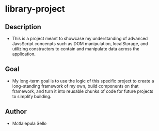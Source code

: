 # library-project

## Description
- This is a project meant to showcase my understanding of advanced JavsScript concenpts such as DOM manipulation, localStorage, and utilizing constructors to contain and manipulate data across the application.

## Goal
- My long-term goal is to use the logic of this specific project to create a long-standing framework of my own, build components on that framework, and turn it into reusable chunks of code for future projects to simplify building.

## Author
- Motlalepula Sello
